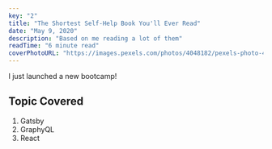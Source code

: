 ```yaml
---
key: "2"
title: "The Shortest Self-Help Book You'll Ever Read"
date: "May 9, 2020"
description: "Based on me reading a lot of them"
readTime: "6 minute read"
coverPhotoURL: "https://images.pexels.com/photos/4048182/pexels-photo-4048182.jpeg?cs=srgb&dl=man-in-white-t-shirt-and-black-pants-in-a-running-position-4048182.jpg&fm=jpg"
---
```


I just launched a new bootcamp!

## Topic Covered

1. Gatsby
2. GraphyQL
3. React
